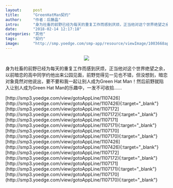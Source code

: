 ```yaml
---
layout:     post
title:      "GreenHatMan契约"
author:     "作者：后藤晶"
intro:      "身为社畜的前野已经为每天的重复工作而感到厌烦，正当他对这个世界绝望之余，以前暗恋的高中同学约他出来公园见面，前野觉得见一见也不错，但没想到，暗恋对象竟然对他说出，要不要和我一起让别人成为Green Hat Man！然后前野就陷入让别人成为Green Hat Man的乐趣中，一发不可收拾……"
date:       "2018-02-14 12:17:18"
categories: "其他"
tags:       "契约"
image:      "http://smp.yoedge.com/smp-app/resource/viewImage/1003668appline.png"
---
```

<div style="text-align: center">
<p><img src="http://smp.yoedge.com/smp-app/resource/viewImage/1003668appline.png"/></p>
</div>
<p class="post-meta">
<span>身为社畜的前野已经为每天的重复工作而感到厌烦，正当他对这个世界绝望之余，以前暗恋的高中同学约他出来公园见面，前野觉得见一见也不错，但没想到，暗恋对象竟然对他说出，要不要和我一起让别人成为Green Hat Man！然后前野就陷入让别人成为Green Hat Man的乐趣中，一发不可收拾……</span>
</p>
[http://smp3.yoedge.com/view/gotoAppLine/1107426](http://smp3.yoedge.com/view/gotoAppLine/1107426){:target="_blank"}
[http://smp3.yoedge.com/view/gotoAppLine/1107172](http://smp3.yoedge.com/view/gotoAppLine/1107172){:target="_blank"}
[http://smp3.yoedge.com/view/gotoAppLine/1107171](http://smp3.yoedge.com/view/gotoAppLine/1107171){:target="_blank"}
[http://smp3.yoedge.com/view/gotoAppLine/1107170](http://smp3.yoedge.com/view/gotoAppLine/1107170){:target="_blank"}
[http://smp3.yoedge.com/view/gotoAppLine/1107426](http://smp3.yoedge.com/view/gotoAppLine/1107426){:target="_blank"}
[http://smp3.yoedge.com/view/gotoAppLine/1107172](http://smp3.yoedge.com/view/gotoAppLine/1107172){:target="_blank"}
[http://smp3.yoedge.com/view/gotoAppLine/1107171](http://smp3.yoedge.com/view/gotoAppLine/1107171){:target="_blank"}
[http://smp3.yoedge.com/view/gotoAppLine/1107170](http://smp3.yoedge.com/view/gotoAppLine/1107170){:target="_blank"}


